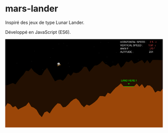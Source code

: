 # mars-lander

Inspiré des jeux de type Lunar Lander.

Développé en JavaScript (ES6).

![Screenshot](img/screenshot.png)
